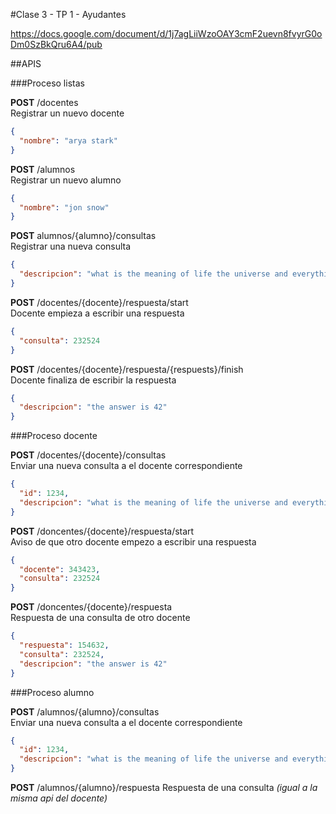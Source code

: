 #Clase 3 - TP 1 - Ayudantes

https://docs.google.com/document/d/1j7agLiiWzoOAY3cmF2uevn8fvyrG0oDm0SzBkQru6A4/pub


##APIS

###Proceso listas

**POST** /docentes  
Registrar un nuevo docente
```json
{
  "nombre": "arya stark"
}
```

**POST** /alumnos  
Registrar un nuevo alumno
```json
{
  "nombre": "jon snow"
}
```

**POST** alumnos/{alumno}/consultas  
Registrar una nueva consulta
```json
{
  "descripcion": "what is the meaning of life the universe and everything?"
}
```

**POST** /docentes/{docente}/respuesta/start  
Docente empieza a escribir una respuesta
```json
{
  "consulta": 232524
}
```

**POST** /docentes/{docente}/respuesta/{respuests}/finish  
Docente finaliza de escribir la respuesta
```json
{
  "descripcion": "the answer is 42"
}
```

###Proceso docente

**POST** /docentes/{docente}/consultas  
Enviar una nueva consulta a el docente correspondiente
```json
{
  "id": 1234,
  "descripcion": "what is the meaning of life the universe and everything?"
}
```

**POST** /doncentes/{docente}/respuesta/start  
Aviso de que otro docente empezo a escribir una respuesta
```json
{
  "docente": 343423,
  "consulta": 232524
}
```

**POST** /doncentes/{docente}/respuesta  
Respuesta de una consulta de otro docente
```json
{
  "respuesta": 154632,
  "consulta": 232524,
  "descripcion": "the answer is 42"
}
```

###Proceso alumno
 
**POST** /alumnos/{alumno}/consultas  
Enviar una nueva consulta a el docente correspondiente
```json
{
  "id": 1234,
  "descripcion": "what is the meaning of life the universe and everything?"
}
```

**POST** /alumnos/{alumno}/respuesta
Respuesta de una consulta
*(igual a la misma api del docente)*

